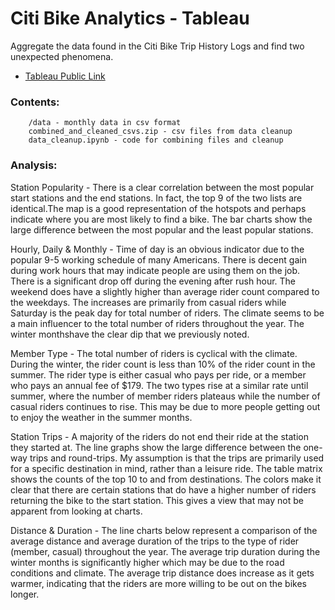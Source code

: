 # Citi Bike Analytics - Tableau 

Aggregate the data found in the Citi Bike Trip History Logs and find two unexpected phenomena.

* [Tableau Public Link](https://public.tableau.com/views/citi-bike-analytics_16359952060010/CitiBikeAnalyticsforJerseyCity?:language=en-US&publish=yes&:display_count=n&:origin=viz_share_link)

### Contents:

        /data - monthly data in csv format
        combined_and_cleaned_csvs.zip - csv files from data cleanup
		data_cleanup.ipynb - code for combining files and cleanup
		
### Analysis:

Station Popularity - There is a clear correlation between the most popular start stations and the end stations. In fact, the top 9 of the two lists are identical.The map is a good representation of the hotspots and perhaps indicate where you are most likely to find a bike. The bar charts show the large difference between the most popular and the least popular stations.

Hourly, Daily & Monthly - Time of day  is an obvious indicator due to the popular 9-5 working schedule of many Americans. There is decent gain during work hours that may indicate people are using them on the job. There is a significant drop off during the evening after rush hour. The weekend does have a slightly higher than average rider count compared to the weekdays. The increases are primarily from casual riders while Saturday is the peak day for total number of riders. The climate seems to be a main influencer to the total number of riders throughout the year. The winter monthshave the clear dip that we previously noted. 

Member Type - The total number of riders is cyclical with the climate. During the winter, the rider count is less than 10% of the rider count in the summer. The rider type is either casual who pays per ride, or a member who pays an annual fee of $179. The two types rise at a similar rate until summer, where the number of member riders  plateaus while the number of casual riders continues to rise. This may be due to more people getting out to enjoy the weather in the summer months.

Station Trips - A majority of the riders do not end their ride at the station they started at. The line graphs show the large difference between the one-way trips and round-trips. My assumption is that the trips are primarily used for a specific destination in mind, rather than a leisure ride. The table matrix shows the counts of the top 10 to and from destinations. The colors make it clear that there are certain stations that do have a higher number of riders returning the bike to the start station. This gives a view that may not be apparent from looking at charts.

Distance & Duration - The line charts below represent a comparison of the average distance and average duration of the trips to the type of rider (member, casual) throughout the year. The average trip duration during the winter months is significantly higher which may be due to the road conditions and climate.  The average trip distance does increase as it gets warmer, indicating that the riders are more willing to be out on the bikes longer.
